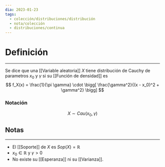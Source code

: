```yaml
---
dia: 2023-01-23
tags:
  - colección/distribuciones/distribución
  - nota/colección
  - distribuciones/continua
---
```

# Definición
---
Se dice que una [[Variable aleatoria]] $X$ tiene distribución de Cauchy de parametros $x_0$ y $\gamma$ si su [[Función de densidad]] es $$ f_X(x) = \frac{1}{\pi \gamma} \cdot \bigg[ \frac{\gamma^2}{(x - x_0)^2 + \gamma^2} \bigg] $$

### Notación
$$ X \sim Cau(x_0, \gamma) $$
## Notas
---
* El [[Soporte]] de $X$ es $Sop(X) = \mathbb{R}$ 
* $x_0 \in \mathbb{R}$ y $\gamma > 0$ 
* No existe su [[Esperanza]] ni su [[Varianza]].